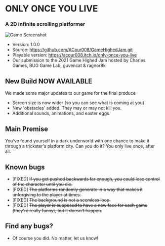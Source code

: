 ONLY ONCE YOU LIVE
======================
### A 2D infinite scrolling platformer

![Game Screenshot](https://github.com/ACour008/gamehighedjam/blob/main/screenshot.png)

* Version: 1.0.0
* Source: https://github.com/ACour008/GameHighedJam.git
* Playable version: https://acour008.itch.io/only-once-you-live
* Our submission to the 2021 Game Highed Jam hosted by Charles Games, BUG Game Lab, guvencat & ragnor8k

## New Build NOW AVAILABLE
We made some major updates to our game for the final produce
- Screen size is now wider (so you can see what is coming at you)
- New 'obstacles' added. They may or may not kill you.
- Additional sounds, animations, and easter eggs.

## Main Premise
You've found yourself in a dark underworld with one chance to make it through a trickster's platform city. Can you do it? You only live once, after all.

## Known bugs
- [FIXED] ~~If you get pushed backwards far enough, you could lose control of the character until you die.~~
- [FIXED] ~~The platforms randomly generate in a way that makes it unforgiving to the player at times.~~
- [FIXED] ~~The background is not a seemless loop.~~
- [FIXED] ~~The player is supposed to have a new face for each game (they're really funny), but it doesn't happen.~~

## Find any bugs?
- Of course you did. No matter, let us know!
